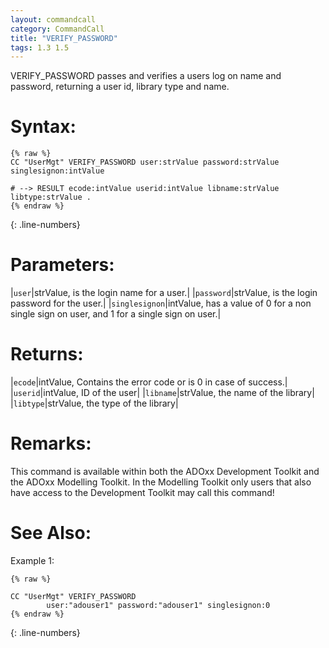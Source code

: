 ```yaml
---
layout: commandcall
category: CommandCall
title: "VERIFY_PASSWORD"
tags: 1.3 1.5
---
```


VERIFY_PASSWORD passes and verifies a users log on name and password, returning a user id, library type and name.

# Syntax:  

```adoscript
{% raw %}
CC "UserMgt" VERIFY_PASSWORD user:strValue password:strValue singlesignon:intValue

# --> RESULT ecode:intValue userid:intValue libname:strValue libtype:strValue .
{% endraw %}
```
{: .line-numbers}

# Parameters:  

|`user`|strValue, is the login name for a user.|
|`password`|strValue, is the login password for the user.|
|`singlesignon`|intValue, has a value of 0 for a non single sign on user, and 1 for a single sign on user.|

# Returns:  

|`ecode`|intValue, Contains the error code or is 0 in case of success.|
|`userid`|intValue, ID of the user|
|`libname`|strValue, the name of the library|
|`libtype`|strValue, the type of the library|

# Remarks:

This command is available within both the ADOxx Development Toolkit and the ADOxx Modelling Toolkit. In the Modelling Toolkit only users that also have access to the Development Toolkit may call this command!

# See Also:  



Example 1:

```adoscript
{% raw %}

CC "UserMgt" VERIFY_PASSWORD
        user:"adouser1" password:"adouser1" singlesignon:0
{% endraw %}
```
{: .line-numbers}

